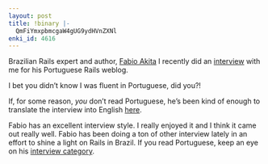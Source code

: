 ```yaml
---
layout: post
title: !binary |-
  QmFiYmxpbmcgaW4gUG9ydHVnZXNl
enki_id: 4616
---
```


Brazilian Rails expert and author, [Fabio
Akita](http://www.akitaonrails.com) I recently did an
[interview](http://www.akitaonrails.com/articles/2007/05/07/conversando-com-chad-fowler)
with me for his Portuguese Rails weblog.

I bet you didn’t know I was fluent in Portuguese, did you?!

If, for some reason, *you* don’t read Portuguese, he’s been kind of
enough to translate the interview into English
[here](http://www.akitaonrails.com/pages/chadfowler).

Fabio has an excellent interview style. I really enjoyed it and I think
it came out really well. Fabio has been doing a ton of other interview
lately in an effort to shine a light on Rails in Brazil. If you read
Portuguese, keep an eye on his [interview
category](http://www.akitaonrails.com/articles/category/entrevistas).
